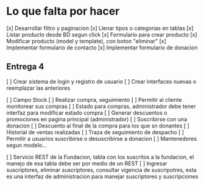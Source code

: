 # Lo que falta por hacer
[x] Desarrollar filtro y paginacion
[x] Llenar tipos o categorias en tablas 
[x] Listar producto desde BD segun click 
[x] Formulario para crear producto 
[x] Modificar producto (model y template), con boton "eliminar"
[x] Implementar formulario de contacto
[x] Implementar formulario de donacion

## Entrega 4
[ ] Crear sistema de login y registro de usuario
[ ] Crear interfaces nuevas o reemplazar las anteriores

[ ] Campo Stock
[ ] Realizar compra, seguimiento
[ ] Permitir al cliente monitorear sus compras 
[ ] Estado para compras, administrador debe tener interfaz para modificar estado compra
[ ] Generar descuentos o promociones en pagina principal (administrador)
[ ] Suscribirse con una donacion 
[ ] Descuento al final de la compra para los que sn donantes
[ ] Historial de ventas realizadas
[ ] Traza de seguimiento de despacho
[ ] Permitir a usuarios suscribirse o desuscribirse a donacion
[ ] Mantenedores segun modelo...

[ ] Servicio REST de la Fundacion, tabla con los suscritos a la fundacion, el manejo de esa tabla debe ser por medio de un REST
[ ] Ingresar suscriptores, eliminar suscriptores, consultar vigencia de suscripotres, esta es una interfaz de administracion para manejar suscriptores y suscripciones